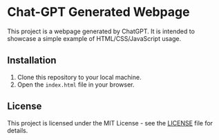 # Chat-GPT Generated Webpage

This project is a webpage generated by ChatGPT. It is intended to showcase a simple example of HTML/CSS/JavaScript usage.

## Installation

1. Clone this repository to your local machine.
2. Open the `index.html` file in your browser.

## License

This project is licensed under the MIT License - see the [LICENSE](LICENSE) file for details.
